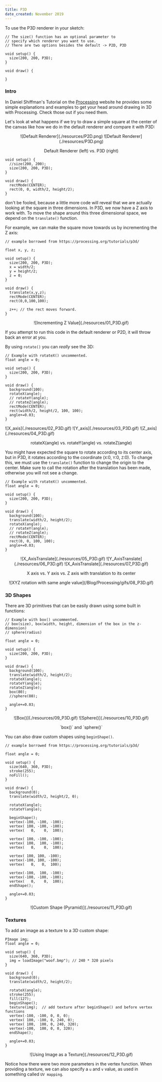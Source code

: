 ```yaml
---
title: P3D
date_created: November 2019
---
```


To use the P3D renderer in your sketch:
```processing
// The size() function has an optional parameter to
// specify which renderer you want to use.
// There are two options besides the default -> P2D, P3D 

void setup() {
  size(200, 200, P3D);
}

void draw() {

}
```

### Intro
In Daniel Shiffman's Tutorial on the <a href="https://processing.org/tutorials/p3d/ ">Processing</a> website he provides some simple explanations and examples to get your head around drawing in 3D with Processing. Check those out if you need them.

Let's look at what happens if we try to draw a simple square at the center of the canvas like how we do in the default renderer and compare it with P3D:

<p style="text-align:center">![Default Renderer](./resources/P2D.png) ![Default Renderer](./resources/P3D.png)</p>
<p style="text-align:center">Default Renderer (left) vs. P3D (right)</p>

```processing
void setup() {
  //size(200, 200);
  size(200, 200, P3D);
}

void draw() {
  rectMode(CENTER);
  rect(0, 0, width/2, height/2);
}
```

don't be fooled, because a little more code will reveal that we are actually looking at the square in three dimensions. In P3D, we now have a Z axis to work with. To move the shape around this three dimensional space, we depend on the `translate()` function.

For example, we can make the square move towards us by incrementing the Z axis:
```processing
// example borrowed from https://processing.org/tutorials/p3d/

float x, y, z;

void setup() {
  size(200, 200, P3D);
  x = width/2;
  y = height/2;
  z = 0;
}

void draw() {
  translate(x,y,z);  
  rectMode(CENTER);
  rect(0,0,100,100);
  
  z++; // the rect moves forward.
}
```

<p style="text-align:center">
![Incrementing Z Value](./resources/01_P3D.gif)
</p>

If you attempt to run this code in the default renderer or P2D, it will throw back an error at you.

By using `rotate()` you can _really_ see the 3D:
```processing
// Example with rotateX() uncommented.
float angle = 0;

void setup() {
  size(200, 200, P3D);
}

void draw() {
  background(100);
  rotateX(angle);
  // rotateY(angle);
  // rotateZ(angle);
  rectMode(CENTER);
  rect(width/2, height/2, 100, 100);
  angle+=0.03;
}
```

<p class="uk-text-center">![X_axis](./resources/02_P3D.gif) 
![Y_axis](./resources/03_P3D.gif) 
![Z_axis](./resources/04_P3D.gif)</p>

<p style="text-align:center">rotateX(angle) vs. rotateY(angle) vs. rotateZ(angle)</p>

You might have expected the square to rotate according to its center axis, but in P3D, it rotates according to the coordinate (`X`:0, `Y`:0, `Z`:0). To change this, we must use the `translate()` function to change the origin to the center. Make sure to call the rotation after the translation has been made, otherwise you will not see a change.

```processing
// Example with rotateX() uncommented.
float angle = 0;

void setup() {
  size(200, 200, P3D);
}

void draw() {
  background(100);
  translate(width/2, height/2);
  rotateX(angle);
  // rotateY(angle);
  // rotateZ(angle);
  rectMode(CENTER);
  rect(0, 0, 100, 100);
  angle+=0.03;
} 
```

<p style="text-align:center">
![X_AxisTranslate](./resources/05_P3D.gif) 
![Y_AxisTranslate](./resources/06_P3D.gif) 
![X_AxisTranslate](./resources/07_P3D.gif)</p>

<p style="text-align:center">X axis vs. Y axis vs. Z axis with translation to its center</p>

<p style="text-align:center">
![XYZ rotation with same angle value](/Blog/Processing/gifs/08_P3D.gif) 
</p>

### 3D Shapes
There are 3D primitives that can be easily drawn using some built in functions:

```processing
// Example with box() uncommented.
// box(size), box(width, height, dimension of the box in the z-dimension)
// sphere(radius)

float angle = 0;

void setup() {
  size(200, 200, P3D);
}

void draw() {
  background(100);
  translate(width/2, height/2);
  rotateX(angle);
  rotateY(angle);
  rotateZ(angle);
  box(80);
  //sphere(80);
  
  angle+=0.03;
}
```

<p style="text-align:center">
![Box()](./resources/09_P3D.gif) 
![Sphere()](./resources/10_P3D.gif) 
</p>

<p style="text-align:center">`box()` and `sphere()`</p>

You can also draw custom shapes using `beginShape()`.

```processing
// example borrowed from https://processing.org/tutorials/p3d/

float angle = 0;

void setup() {
  size(640, 360, P3D); 
  stroke(255);
  noFill();
}

void draw() {
  background(0);
  translate(width/2, height/2, 0);

  rotateX(angle);
  rotateY(angle);

  beginShape();
  vertex(-100, -100, -100);
  vertex( 100, -100, -100);
  vertex(   0,    0,  100);

  vertex( 100, -100, -100);
  vertex( 100,  100, -100);
  vertex(   0,    0,  100);

  vertex( 100, 100, -100);
  vertex(-100, 100, -100);
  vertex(   0,   0,  100);

  vertex(-100,  100, -100);
  vertex(-100, -100, -100);
  vertex(   0,    0,  100);
  endShape();

  angle+=0.03;
}
```

<p style="text-align:center">
![Custom Shape (Pyramid)](./resources/11_P3D.gif) 
</p>

### Textures 

To add an image as a texture to a 3D custom shape:
```processing
PImage img;
float angle = 0;

void setup() {
  size(640, 360, P3D);
  img = loadImage("woof.bmp"); // 240 * 320 pixels
}

void draw() {
  background(0);
  translate(width/2, height/2);
  
  rotateX(angle);
  stroke(255);
  fill(127);
  beginShape();
  texture(img);  // add texture after beginShape() and before vertex functions
  vertex(-100, -100, 0, 0, 0);
  vertex( 100, -100, 0, 240, 0);
  vertex( 100,  100, 0, 240, 320);
  vertex(-100,  100, 0, 0, 320);
  endShape();
  
  angle+=0.03;
} 
```
<p style="text-align:center">
![Using Image as a Texture](./resources/12_P3D.gif) 
</p>

Notice how there were two more parameters in the vertex function. When providing a texture, we can also specify a `u` and `v` value, as used in something called `UV mapping`.
